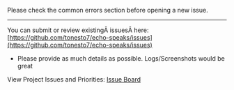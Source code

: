 Please check the common errors section before opening a new issue.

---
You can submit or review existingÂ issuesÂ here: [https://github.com/tonesto7/echo-speaks/issues](https://github.com/tonesto7/echo-speaks/issues)
* Please provide as much details as possible.
  Logs/Screenshots would be great

View Project Issues and Priorities: [Issue Board](https://waffle.io/tonesto7/echo-speaks)


